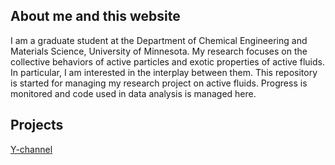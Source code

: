 ## About me and this website

I am a graduate student at the Department of Chemical Engineering and Materials Science, University of Minnesota. My research focuses on the collective behaviors of active particles and exotic properties of active fluids. In particular, I am interested in the interplay between them. This repository is started for managing my research project on active fluids. Progress is monitored and code used in data analysis is managed here.

## Projects

[Y-channel](https://zloverty.github.io/y-channel/)


